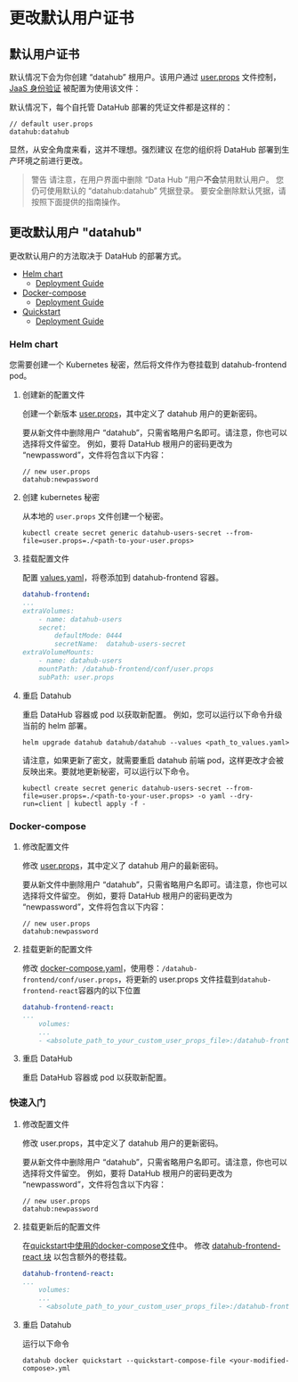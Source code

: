 # 更改默认用户证书

## 默认用户证书

默认情况下会为你创建 “datahub” 根用户。该用户通过 [user.props](../../datahub-frontend/conf/user.props) 文件控制，[JaaS 身份验证](./guides/jaas.md) 被配置为使用该文件：

默认情况下，每个自托管 DataHub 部署的凭证文件都是这样的：

```log
// default user.props
datahub:datahub
```

显然，从安全角度来看，这并不理想。强烈建议 在您的组织将 DataHub 部署到生产环境之前进行更改。

> 警告
请注意，在用户界面中删除 “Data Hub ”用户**不会**禁用默认用户。
您仍可使用默认的 “datahub:datahub” 凭据登录。
要安全删除默认凭据，请按照下面提供的指南操作。

## 更改默认用户 "datahub"

更改默认用户的方法取决于 DataHub 的部署方式。

- [Helm chart](#helm-chart)
  - [Deployment Guide](/docs/deploy/kubernetes.md)
- [Docker-compose](#docker-compose)
  - [Deployment Guide](../../docker/README.md)
- [Quickstart](#quickstart)
  - [Deployment Guide](/docs/quickstart.md)

### Helm chart

您需要创建一个 Kubernetes 秘密，然后将文件作为卷挂载到 datahub-frontend pod。

1. 创建新的配置文件

    创建一个新版本 [user.props](../../datahub-frontend/conf/user.props)，其中定义了 datahub 用户的更新密码。

    要从新文件中删除用户 “datahub”，只需省略用户名即可。请注意，你也可以选择将文件留空。
    例如，要将 DataHub 根用户的密码更改为 “newpassword”，文件将包含以下内容：

    ```props
    // new user.props
    datahub:newpassword
    ```

2. 创建 kubernetes 秘密

    从本地的 `user.props` 文件创建一个秘密。

    ```shell
    kubectl create secret generic datahub-users-secret --from-file=user.props=./<path-to-your-user.props>
    ```

3. 挂载配置文件

    配置 [values.yaml](https://github.com/acryldata/datahub-helm/blob/master/charts/datahub/values.yaml#LL22C1-L22C1)，将卷添加到 datahub-frontend 容器。

    ```yaml
    datahub-frontend:
    ...
    extraVolumes:
        - name: datahub-users
        secret:
            defaultMode: 0444
            secretName:  datahub-users-secret
    extraVolumeMounts:
        - name: datahub-users
        mountPath: /datahub-frontend/conf/user.props
        subPath: user.props
    ```

4. 重启 Datahub

    重启 DataHub 容器或 pod 以获取新配置。
    例如，您可以运行以下命令升级当前的 helm 部署。

    ```shell
    helm upgrade datahub datahub/datahub --values <path_to_values.yaml>
    ```

    请注意，如果更新了密文，就需要重启 datahub 前端 pod，这样更改才会被反映出来。要就地更新秘密，可以运行以下命令。

    ```shell
    kubectl create secret generic datahub-users-secret --from-file=user.props=./<path-to-your-user.props> -o yaml --dry-run=client | kubectl apply -f -
    ```

### Docker-compose

1. 修改配置文件

    修改 [user.props](https://github.com/datahub-project/datahub/blob/master/datahub-frontend/conf/user.props)，其中定义了 datahub 用户的最新密码。

    要从新文件中删除用户 “datahub”，只需省略用户名即可。请注意，你也可以选择将文件留空。
    例如，要将 DataHub 根用户的密码更改为 “newpassword”，文件将包含以下内容：

    ```props
    // new user.props
    datahub:newpassword
    ```

2. 挂载更新的配置文件

    修改 [docker-compose.yaml](../../docker/docker-compose.yml)，使用卷：`/datahub-frontend/conf/user.props`，将更新的 user.props 文件挂载到`datahub-frontend-react`容器内的以下位置

    ```yaml
    datahub-frontend-react:
    ...
        volumes:
        ...
        - <absolute_path_to_your_custom_user_props_file>:/datahub-frontend/conf/user.props
    ```

3. 重启 DataHub

    重启 DataHub 容器或 pod 以获取新配置。

### 快速入门

1. 修改配置文件

    修改 user.props，其中定义了 datahub 用户的更新密码。

    要从新文件中删除用户 “datahub”，只需省略用户名即可。请注意，你也可以选择将文件留空。
    例如，要将 DataHub 根用户的密码更改为 “newpassword”，文件将包含以下内容：

    ```props
    // new user.props
    datahub:newpassword
    ```

2. 挂载更新后的配置文件

    在[quickstart中使用的docker-compose文件](https://github.com/datahub-project/datahub/blob/master/docker/quickstart/docker-compose.quickstart.yml)中。
    修改 [datahub-frontend-react 块](https://github.com/datahub-project/datahub/blob/master/docker/quickstart/docker-compose.quickstart.yml#L116) 以包含额外的卷挂载。

    ```yaml
    datahub-frontend-react:
    ...
        volumes:
        ...
        - <absolute_path_to_your_custom_user_props_file>:/datahub-frontend/conf/user.props
    ```

3. 重启 Datahub

    运行以下命令

    ```shell
    datahub docker quickstart --quickstart-compose-file <your-modified-compose>.yml
    ```
